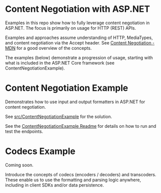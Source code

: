 ﻿# Content Negotiation with ASP.NET

Examples in this repo show how to fully leverage content negotiation in ASP.NET. The focus
is primarily on usage for HTTP (REST) APIs. 

Examples and approaches assume understanding of HTTP, MediaTypes, and content negotiation 
via the Accept header. See [Content Negotiation - MDN](https://developer.mozilla.org/en-US/docs/Web/HTTP/Content_negotiation) 
for a good overview of the concepts.

The examples (below) demonstrate a progression of usage, starting with what is included
in the ASP.NET Core framework (see ContentNegotiationExample).

# Content Negotiation Example

Demonstrates how to use input and output formatters in ASP.NET for content negotiation.

See [src/ContentNegotiationExample](src/ContentNegotiationExample) for the solution.

See the [ContentNegotiationExample Readme](src/ContentNegotiationExample/ContentNegotiationExample/Readme.md) for details on how to run and test the endpoints.


# Codecs Example

Coming soon.

Introduce the concepts of codecs (encoders / decoders) and transcoders. These enable
us to use the formatting and parsing logic anywhere, including in client SDKs and/or
data persistence.


